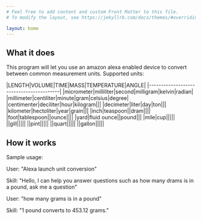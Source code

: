 ```yaml
---
# Feel free to add content and custom Front Matter to this file.
# To modify the layout, see https://jekyllrb.com/docs/themes/#overriding-theme-defaults

layout: home
---
```

## What it does

This program will let you use an amazon alexa enabled device to convert between common measurement units. Supported units:

|LENGTH|VOLUME|TIME|MASS|TEMPERATURE|ANGLE|
|-----------------------------------------|
|micrometer|milliliter|second|milligram|kelvin|radian|
|millimeter|centiliter|minute|gram|celsius|degree|
|centimenter|deciliter|hour|kilogram|||
|decimeter|liter|day|ton|||
|kilometer|hectoliter|year|grain|||
|inch|teaspoon||dram||||
|foot|tablespoon||ounce||||
|yard|fluid ounce||pound|||
|mile|cup|||||
||gill|||||
||pint|||||
||quart|||||
||gallon|||||

## How it works

Sample usage:

User: "Alexa launch unit conversion"

Skill: "Hello, I can help you answer questions such as how many drams is in a pound, ask me a question"

User: "how many grams is in a pound"

Skill: "1 pound converts to 453.12 grams."




